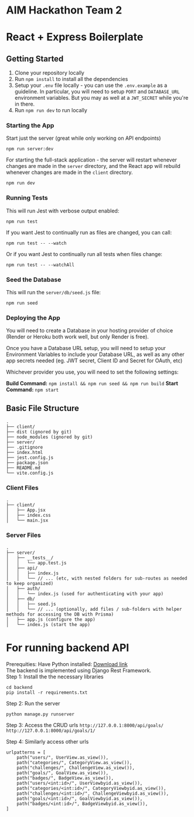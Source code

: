 # AIM Hackathon Team 2

# React + Express Boilerplate

## Getting Started

1. Clone your repository locally
2. Run `npm install` to install all the dependencies
3. Setup your `.env` file locally - you can use the `.env.example` as a guideline. In particular, you will need to setup `PORT` and `DATABASE_URL` environment variables. But you may as well at a `JWT_SECRET` while you're in there.
4. Run `npm run dev` to run locally


### Starting the App

Start just the server (great while only working on API endpoints)
```
npm run server:dev
```

For starting the full-stack application - the server will restart whenever changes are made in the `server` directory, and the React app will rebuild whenever changes are made in the `client` directory.

```
npm run dev
```

### Running Tests

This will run Jest with verbose output enabled:
```
npm run test
```

If you want Jest to continually run as files are changed, you can call:
```
npm run test -- --watch
```

Or if you want Jest to continually run all tests when files change:
```
npm run test -- --watchAll
```

### Seed the Database

This will run the `server/db/seed.js` file:
```
npm run seed
```

### Deploying the App

You will need to create a Database in your hosting provider of choice (Render or Heroku both work well, but only Render is free).

Once you have a Database URL setup, you will need to setup your Environment Variables to include your Database URL, as well as any other app secrets needed (eg. JWT secret, Client ID and Secret for OAuth, etc)

Whichever provider you use, you will need to set the following settings:

**Build Command:** `npm install && npm run seed && npm run build`
**Start Command:** `npm start`

## Basic File Structure
```
.
├── client/
├── dist (ignored by git)
├── node_modules (ignored by git)
├── server/
├── .gitignore
├── index.html
├── jest.config.js
├── package.json
├── README.md
└── vite.config.js
```

### Client Files

```
.
├── client/
│   ├── App.jsx
│   ├── index.css
│   └── main.jsx
```

### Server Files

```
.
├── server/
│   ├── __tests__/
│   │   └── app.test.js
│   ├── api/
│   │   ├── index.js
│   │   └── // ... (etc, with nested folders for sub-routes as needed to keep organized)
│   ├── auth/
│   │   └── index.js (used for authenticating with your app)
│   ├── db/
│   │   ├── seed.js
│   │   └── // ... (optionally, add files / sub-folders with helper methods for accessing the DB with Prisma)
│   ├── app.js (configure the app)
│   └── index.js (start the app)
```

# For running backend API
Prerequities: Have Python installed: [Download link]('https://www.python.org/downloads/')
<br>
The backend is implemented using Django Rest Framework. 
<br>
Step 1: Install the the necessary libraries
```
cd backend
pip install -r requirements.txt
```

Step 2: Run the server
```
python manage.py runserver
```

Step 3: Access the CRUD urls
```http://127.0.0.1:8000/api/goals/```
```http://127.0.0.1:8000/api/goals/1/```

Step 4: Similarly access other urls
```
urlpatterns = [
    path("users/", UserView.as_view()),
    path("categories/", CategoryView.as_view()),
    path("challenges/", ChallengeView.as_view()),
    path("goals/", GoalView.as_view()),
    path("badges/", BadgeView.as_view()),
    path("users/<int:id>/", UserViewbyid.as_view()),
    path("categories/<int:id>/", CategoryViewbyid.as_view()),
    path("challenges/<int:id>/", ChallengeViewbyid.as_view()),
    path("goals/<int:id>/", GoalViewbyid.as_view()),
    path("badges/<int:id>/", BadgeViewbyid.as_view()),
]
```
